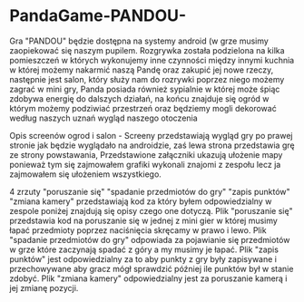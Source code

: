 # PandaGame-PANDOU-
Gra "PANDOU" będzie dostępna na systemy android (w grze musimy zaopiekować się naszym pupilem. Rozgrywka została podzielona na kilka pomieszczeń w których wykonujemy inne 
czynności między innymi kuchnia w której możemy nakarmić naszą Pandę oraz zakupić jej nowe rzeczy, następnie jest salon, który służy nam do rozrywki poprzez niego możemy 
zagrać w mini gry, Panda posiada również sypialnie w której może śpiąc zdobywa energię do dalszych działań, na końcu znajduje się ogród w którym możemy podziwiać przestrzeń 
oraz będziemy mogli dekorować według naszych uznań wygląd naszego otoczenia

Opis screenów ogrod i salon - Screeny przedstawiają wygląd gry po prawej stronie jak będzie wyglądało na androidzie, zaś lewa strona przedstawia grę ze strony powstawania,
Przedstawione załączniki ukazują ułożenie mapy ponieważ tym się zajmowałem grafiki wykonali znajomi z zespołu lecz ja zajmowałem się ułożeniem wszystkiego.

4 zrzuty "poruszanie się" "spadanie przedmiotów do gry" "zapis punktów" "zmiana kamery" przedstawiają kod za który byłem odpowiedzialny w zespole poniżej znajdują się opisy czego one dotyczą. 
Plik "poruszanie się" przedstawia kod na poruszanie się w jednej z mini gier w której musimy łapać przedmioty poprzez naciśnięcia skręcamy w prawo i lewo. 
Plik "spadanie przedmiotów do gry" odpowiada za pojawianie się przedmiotów w grze które zaczynają spadać z góry a my musimy je łapać. 
Plik "zapis punktów" jest odpowiedzialny za to aby punkty z gry były zapisywane i przechowywane aby gracz mógł sprawdzić później ile punktów był w stanie zdobyć. 
Plik "zmiana kamery" odpowiedzialny jest za poruszanie kamerą i jej zmianę pozycji. 
